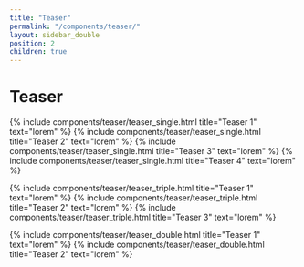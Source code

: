 ```yaml
---
title: "Teaser"
permalink: "/components/teaser/"
layout: sidebar_double
position: 2
children: true
---
```


<h1>Teaser</h1>

{% include components/teaser/teaser_single.html title="Teaser 1" text="lorem" %}
{% include components/teaser/teaser_single.html title="Teaser 2" text="lorem" %}
{% include components/teaser/teaser_single.html title="Teaser 3" text="lorem" %}
{% include components/teaser/teaser_single.html title="Teaser 4" text="lorem" %}

{% include components/teaser/teaser_triple.html title="Teaser 1" text="lorem" %}
{% include components/teaser/teaser_triple.html title="Teaser 2" text="lorem" %}
{% include components/teaser/teaser_triple.html title="Teaser 3" text="lorem" %}

{% include components/teaser/teaser_double.html title="Teaser 1" text="lorem" %}
{% include components/teaser/teaser_double.html title="Teaser 2" text="lorem" %}